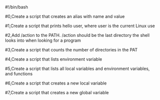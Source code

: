 #!/bin/bash

#0,Create a script that creates an alias with name <ls> and value <rm>

#1,Create a script that prints hello user, where user is the current Linux use

#2,Add /action to the PATH. /action should be the last directory the shell looks into when looking for a program

#3,Create a script that counts the number of directories in the PAT

#4,Create a script that lists environment variable

#5,Create a script that lists all local variables and environment variables, and functions

#6,Create a script that creates a new local variable

#7,Create a script that creates a new global variable
